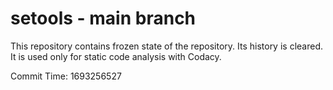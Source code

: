 # setools - main branch

This repository contains frozen state of the repository.
Its history is cleared. It is used only for static code
analysis with Codacy.

Commit Time: 1693256527